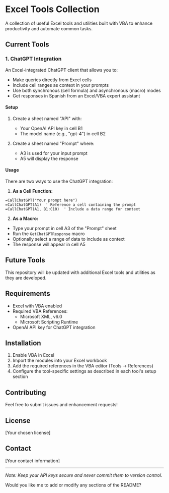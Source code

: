 # Excel Tools Collection

A collection of useful Excel tools and utilities built with VBA to enhance productivity and automate common tasks.

## Current Tools

### 1. ChatGPT Integration
An Excel-integrated ChatGPT client that allows you to:
- Make queries directly from Excel cells
- Include cell ranges as context in your prompts
- Use both synchronous (cell formula) and asynchronous (macro) modes
- Get responses in Spanish from an Excel/VBA expert assistant

#### Setup
1. Create a sheet named "API" with:
   - Your OpenAI API key in cell B1
   - The model name (e.g., "gpt-4") in cell B2

2. Create a sheet named "Prompt" where:
   - A3 is used for your input prompt
   - A5 will display the response

#### Usage
There are two ways to use the ChatGPT integration:

1. **As a Cell Function:**
```excel
=CallChatGPT("Your prompt here")
=CallChatGPT(A1)  ' Reference a cell containing the prompt
=CallChatGPT(A1, B1:C10)  ' Include a data range for context
```

2. **As a Macro:**
- Type your prompt in cell A3 of the "Prompt" sheet
- Run the `GetChatGPTResponse` macro
- Optionally select a range of data to include as context
- The response will appear in cell A5

## Future Tools
This repository will be updated with additional Excel tools and utilities as they are developed.

## Requirements
- Excel with VBA enabled
- Required VBA References:
  - Microsoft XML, v6.0
  - Microsoft Scripting Runtime
- OpenAI API key for ChatGPT integration

## Installation
1. Enable VBA in Excel
2. Import the modules into your Excel workbook
3. Add the required references in the VBA editor (Tools → References)
4. Configure the tool-specific settings as described in each tool's setup section

## Contributing
Feel free to submit issues and enhancement requests!

## License
[Your chosen license]

## Contact
[Your contact information]

---
*Note: Keep your API keys secure and never commit them to version control.*

Would you like me to add or modify any sections of the README?